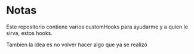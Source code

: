 # Notas

Este repositorio contiene varios customHooks para ayudarme y a quien le sirva, estos hooks.

Tambien la idea es no volver hacer algo que ya se realizó